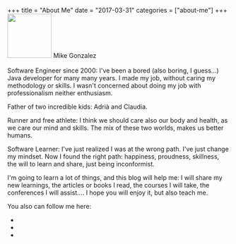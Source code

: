 +++
title = "About Me"
date = "2017-03-31"
categories = ["about-me"]
+++
<span class="image left">
<img src="/img/main/magonye.png" width="100px"> 
</span>
Mike Gonzalez <br><br>
Software Engineer since 2000: I've been a bored (also boring, I guess...) Java developer for many many years. I made my job, without caring my methodology or skills. I wasn't concerned about doing my job with professionalism neither enthusiasm.<br>

Father of two incredible kids: Adrià and Claudia.

Runner and free athlete: I think we should care also our body and health, as we care our mind and skills. The mix of these two worlds, makes us better humans.

Software Learner: I've just realized I was at the wrong path. I've just change my mindset. Now I found the right path: happiness, proudness, skillness, the will to learn and share, just being inconformist. 

I'm going to learn a lot of things, and this blog will help me: I will share my new learnings, the articles or books I read, the courses I will take, the conferences I will assist....   I hope you will enjoy it, but also teach me.

You also can follow me here:

<center>

<ul class="icons">
<li><a href="//github.com/magonye" target="_blank" title="GitHub" class="fa fa-github"></a></li>

<li><a href="//linkedin.com/in/miguel-angel-gonzalez-yepes-11898244" target="_blank" title="LinkedIn" class="fa fa-linkedin"></a></li>

<li><a href="//twitter.com/MikeGonYe" target="_blank" title="Twitter" class="fa fa-twitter"></a></li>

</ul>

</center>